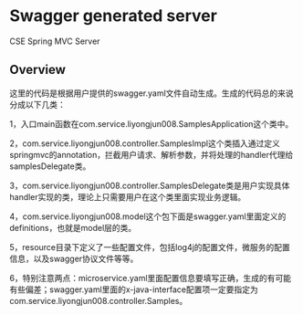 # Swagger generated server

CSE Spring MVC Server


## Overview
这里的代码是根据用户提供的swagger.yaml文件自动生成。生成的代码总的来说分成以下几类：

1，入口main函数在com.service.liyongjun008.SamplesApplication这个类中。

2，com.service.liyongjun008.controller.SamplesImpl这个类插入通过定义springmvc的annotation，拦截用户请求、解析参数，并将处理的handler代理给samplesDelegate类。

3，com.service.liyongjun008.controller.SamplesDelegate类是用户实现具体handler实现的类，理论上只需要用户在这个类里面实现业务逻辑。

4，com.service.liyongjun008.model这个包下面是swagger.yaml里面定义的definitions，也就是model层的类。

5，resource目录下定义了一些配置文件，包括log4j的配置文件，微服务的配置信息，以及swagger协议文件等等。

6，特别注意两点：microservice.yaml里面配置信息要填写正确，生成的有可能有些偏差；swagger.yaml里面的x-java-interface配置项一定要指定为com.service.liyongjun008.controller.Samples。